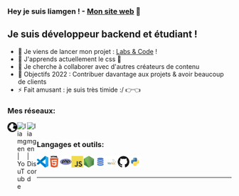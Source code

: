 ### Hey je suis liamgen ! - [Mon site web](https://liamgen.tk) 👋 


## Je suis développeur backend et étudiant !

- 🔭 Je viens de lancer mon projet : [Labs & Code](https://labscode.tk) !
- 🌱 J'apprends actuellement le css 🤣
- 👯 Je cherche à collaborer avec d'autres créateurs de contenu
- 🥅 Objectifs 2022 : Contribuer davantage aux projets & avoir beaucoup de clients
- ⚡ Fait amusant : je suis très timide :/ 👉👈

### Mes réseaux:

[<img align="left" alt="liamgen.tk" width="22px" src="https://raw.githubusercontent.com/iconic/open-iconic/master/svg/globe.svg" />](https://liamgen.tk)
[<img align="left" alt="liamgen | YouTube" width="22px" src="https://cdn.jsdelivr.net/npm/simple-icons@v3/icons/youtube.svg" />](https://www.youtube.com/channel/UCBpP4tPnbrpA6O0dXrn37Fw)
[<img align="left" alt="liamgen | Discord" width="22px" src="https://cdn.jsdelivr.net/npm/simple-icons@v3/icons/discord.svg" />](https://discord.gg/zuVresf67M)

<br />

### Langages et outils:

[<img align="left" alt="Visual Studio Code" width="26px" src="https://raw.githubusercontent.com/github/explore/80688e429a7d4ef2fca1e82350fe8e3517d3494d/topics/visual-studio-code/visual-studio-code.png" />](https://code.visualstudio.com/)
[<img align="left" alt="HTML5" width="26px" src="https://raw.githubusercontent.com/github/explore/80688e429a7d4ef2fca1e82350fe8e3517d3494d/topics/html/html.png" />](https://liamgen.tk/langage/html)
[<img align="left" alt="PHP" width="26px" src="https://raw.githubusercontent.com/github/explore/80688e429a7d4ef2fca1e82350fe8e3517d3494d/topics/php/php.png" />](https://liamgen.tk/langage/php)
[<img align="left" alt="JavaScript" width="26px" src="https://raw.githubusercontent.com/github/explore/80688e429a7d4ef2fca1e82350fe8e3517d3494d/topics/javascript/javascript.png" />](https://liamgen.tk/langage/js)
[<img align="left" alt="Node.js" width="26px" src="https://raw.githubusercontent.com/github/explore/80688e429a7d4ef2fca1e82350fe8e3517d3494d/topics/nodejs/nodejs.png" />](https://liamgen.tk/langage/nodejs)
[<img align="left" alt="SQL" width="26px" src="https://raw.githubusercontent.com/github/explore/80688e429a7d4ef2fca1e82350fe8e3517d3494d/topics/sql/sql.png" />](https://liamgen.tk/langage/sql)
[<img align="left" alt="MySQL" width="26px" src="https://raw.githubusercontent.com/github/explore/80688e429a7d4ef2fca1e82350fe8e3517d3494d/topics/mysql/mysql.png" />](https://liamgen.tk/langage/mysql)
[<img align="left" alt="GitHub" width="26px" src="https://raw.githubusercontent.com/github/explore/78df643247d429f6cc873026c0622819ad797942/topics/github/github.png" />](https://liamgen.tk/social/github)
[<img align="left" alt="Python" width="26px" src="https://raw.githubusercontent.com/github/explore/80688e429a7d4ef2fca1e82350fe8e3517d3494d/topics/python/python.png" />](https://liamgen.tk/langage/python)

<br />
<br />

---


<!--<details>
  <summary>:zap: Recent GitHub Activity</summary>
  
<!--START_SECTION:activity-->
<!--
1. ❗️ Closed issue [#4](https://github.com/codeSTACKr/video-source-code-create-nft-collection/issues/4) in [codeSTACKr/video-source-code-create-nft-collection](https://github.com/codeSTACKr/video-source-code-create-nft-collection)
2. 🗣 Commented on [#4](https://github.com/codeSTACKr/video-source-code-create-nft-collection/issues/4) in [codeSTACKr/video-source-code-create-nft-collection](https://github.com/codeSTACKr/video-source-code-create-nft-collection)
3. ❗️ Closed issue [#3](https://github.com/codeSTACKr/video-source-code-create-nft-collection/issues/3) in [codeSTACKr/video-source-code-create-nft-collection](https://github.com/codeSTACKr/video-source-code-create-nft-collection)
4. 🗣 Commented on [#3](https://github.com/codeSTACKr/video-source-code-create-nft-collection/issues/3) in [codeSTACKr/video-source-code-create-nft-collection](https://github.com/codeSTACKr/video-source-code-create-nft-collection)
5. 🗣 Commented on [#1](https://github.com/codeSTACKr/video-source-code-create-nft-collection/issues/1) in [codeSTACKr/video-source-code-create-nft-collection](https://github.com/codeSTACKr/video-source-code-create-nft-collection)
-->
<!--END_SECTION:activity-->

</details>

